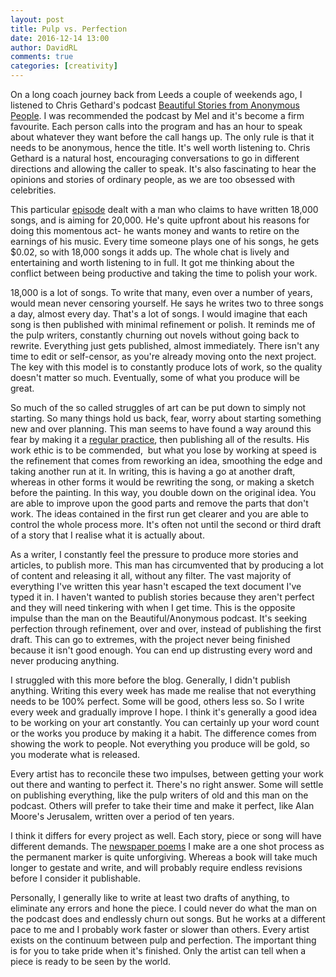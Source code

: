 ```yaml
---  
layout: post  
title: Pulp vs. Perfection  
date: 2016-12-14 13:00  
author: DavidRL  
comments: true  
categories: [creativity]
---  
```

On a long coach journey back from Leeds a couple of weekends ago, I listened to Chris Gethard's podcast <a href="http://www.earwolf.com/show/beautiful-anonymous/">Beautiful Stories from Anonymous People</a>. I was recommended the podcast by Mel and it's become a firm favourite. Each person calls into the program and has an hour to speak about whatever they want before the call hangs up. The only rule is that it needs to be anonymous, hence the title. It's well worth listening to. Chris Gethard is a natural host, encouraging conversations to go in different directions and allowing the caller to speak. It's also fascinating to hear the opinions and stories of ordinary people, as we are too obsessed with celebrities.  
<!--more-->
This particular <a href="http://www.earwolf.com/episode/running-down-a-stapler/">episode</a> dealt with a man who claims to have written 18,000 songs, and is aiming for 20,000. He's quite upfront about his reasons for doing this momentous act- he wants money and wants to retire on the earnings of his music. Every time someone plays one of his songs, he gets $0.02, so with 18,000 songs it adds up. The whole chat is lively and entertaining and worth listening to in full. It got me thinking about the conflict between being productive and taking the time to polish your work.  

18,000 is a lot of songs. To write that many, even over a number of years, would mean never censoring yourself. He says he writes two to three songs a day, almost every day. That's a lot of songs. I would imagine that each song is then published with minimal refinement or polish. It reminds me of the pulp writers, constantly churning out novels without going back to rewrite. Everything just gets published, almost immediately. There isn't any time to edit or self-censor, as you're already moving onto the next project. The key with this model is to constantly produce lots of work, so the quality doesn't matter so much. Eventually, some of what you produce will be great.  

So much of the so called struggles of art can be put down to simply not starting. So many things hold us back, fear, worry about starting something new and over planning. This man seems to have found a way around this fear by making it a <a href="/the-importance-of-a-creative-routine/">regular practice</a>, then publishing all of the results. His work ethic is to be commended,  but what you lose by working at speed is the refinement that comes from reworking an idea, smoothing the edge and taking another run at it. In writing, this is having a go at another draft, whereas in other forms it would be rewriting the song, or making a sketch before the painting. In this way, you double down on the original idea. You are able to improve upon the good parts and remove the parts that don't work. The ideas contained in the first run get clearer and you are able to control the whole process more. It's often not until the second or third draft of a story that I realise what it is actually about.  

As a writer, I constantly feel the pressure to produce more stories and articles, to publish more. This man has circumvented that by producing a lot of content and releasing it all, without any filter. The vast majority of everything I've written this year hasn't escaped the text document I've typed it in. I haven't wanted to publish stories because they aren't perfect and they will need tinkering with when I get time. This is the opposite impulse than the man on the Beautiful/Anonymous podcast. It's seeking perfection through refinement, over and over, instead of publishing the first draft. This can go to extremes, with the project never being finished because it isn't good enough. You can end up distrusting every word and never producing anything.  

I struggled with this more before the blog. Generally, I didn't publish anything. Writing this every week has made me realise that not everything needs to be 100% perfect. Some will be good, others less so. So I write every week and gradually improve I hope. I think it's generally a good idea to be working on your art constantly. You can certainly up your word count or the works you produce by making it a habit. The difference comes from showing the work to people. Not everything you produce will be gold, so you moderate what is released.  

Every artist has to reconcile these two impulses, between getting your work out there and wanting to perfect it. There's no right answer. Some will settle on publishing everything, like the pulp writers of old and this man on the podcast. Others will prefer to take their time and make it perfect, like Alan Moore's Jerusalem, written over a period of ten years.  

I think it differs for every project as well. Each story, piece or song will have different demands. The <a href="/newspaper-poems/">newspaper poems</a> I make are a one shot process as the permanent marker is quite unforgiving. Whereas a book </a>will take much longer to gestate and write, and will probably require endless revisions before I consider it publishable.  

Personally, I generally like to write at least two drafts of anything, to eliminate any errors and hone the piece. I could never do what the man on the podcast does and endlessly churn out songs. But he works at a different pace to me and I probably work faster or slower than others. Every artist exists on the continuum between pulp and perfection. The important thing is for you to take pride when it's finished. Only the artist can tell when a piece is ready to be seen by the world.  
